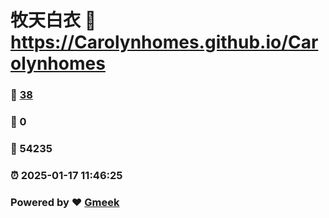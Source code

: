 # 牧天白衣 :link: https://Carolynhomes.github.io/Carolynhomes 
### :page_facing_up: [38](https://Carolynhomes.github.io/Carolynhomes/tag.html) 
### :speech_balloon: 0 
### :hibiscus: 54235 
### :alarm_clock: 2025-01-17 11:46:25 
### Powered by :heart: [Gmeek](https://github.com/Meekdai/Gmeek)

